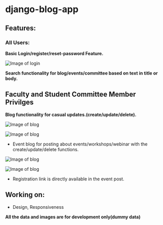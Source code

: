 # django-blog-app

## Features:
### All Users:
**Basic Login/register/reset-password Feature.**

![Image of login](https://github.com/Aakarsh-verma/django-blog-app/blob/master/images/register.PNG)


**Search functionality for blog/events/committee based on text in title or body.**


## Faculty and Student Committee Member Privilges
**Blog functionality for casual updates.(create/update/delete).**

![Image of blog](https://github.com/Aakarsh-verma/django-blog-app/blob/master/images/blog.gif)

![Image of blog](https://github.com/Aakarsh-verma/django-blog-app/blob/master/images/createblog.PNG)

* Event blog for posting about events/workshops/webinar with the create/update/delete functions.

![Image of blog](https://github.com/Aakarsh-verma/django-blog-app/blob/master/images/events.gif)

![Image of blog](https://github.com/Aakarsh-verma/django-blog-app/blob/master/images/createevent.gif)

* Registration link is directly available in the event post.

## Working on:
* Design, Responsiveness


**All the data and images are for development only(dummy data)**
